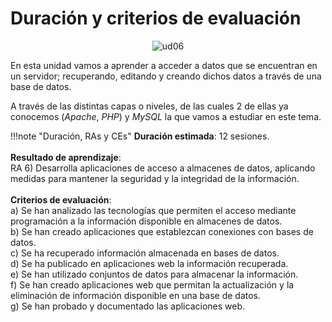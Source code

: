 # Duración y criterios de evaluación

<div style="text-align: center;"><img src="../../img/ud06/cover06.png" alt="ud06" style="max-width: 70%;" /></div>



En esta unidad vamos a aprender a acceder a datos que se encuentran en un servidor; recuperando, editando y creando dichos datos a través de una base de datos.

A través de las distintas capas o niveles, de las cuales 2 de ellas ya conocemos (*Apache*, *PHP*) y *MySQL* la que vamos a estudiar en este tema.

!!!note "Duración, RAs y CEs"
 	**Duración estimada**: 12 sesiones.<br /><br />
 	**Resultado de aprendizaje**:<br />
 	RA 6) Desarrolla aplicaciones de acceso a almacenes de datos, aplicando medidas para mantener la seguridad y la integridad de la información.<br /><br />
 	**Criterios de evaluación**:<br />
 	a) Se han analizado las tecnologías que permiten el acceso mediante programación a la información disponible en almacenes de datos.<br />
 	b) Se han creado aplicaciones que establezcan conexiones con bases de datos.<br />
 	c) Se ha recuperado información almacenada en bases de datos.<br />
 	d) Se ha publicado en aplicaciones web la información recuperada.<br />
 	e) Se han utilizado conjuntos de datos para almacenar la información.<br />
 	f) Se han creado aplicaciones web que permitan la actualización y la eliminación de información disponible en una base de datos.<br />
 	g) Se han probado y documentado las aplicaciones web.
 	

 	
